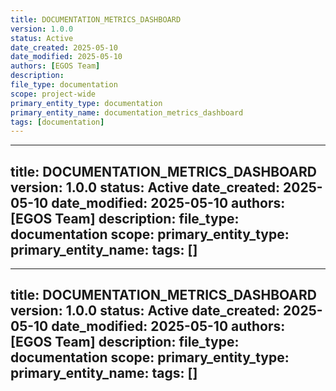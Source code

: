 ```yaml
---
title: DOCUMENTATION_METRICS_DASHBOARD
version: 1.0.0
status: Active
date_created: 2025-05-10
date_modified: 2025-05-10
authors: [EGOS Team]
description: 
file_type: documentation
scope: project-wide
primary_entity_type: documentation
primary_entity_name: documentation_metrics_dashboard
tags: [documentation]
---
```

---
title: DOCUMENTATION_METRICS_DASHBOARD
version: 1.0.0
status: Active
date_created: 2025-05-10
date_modified: 2025-05-10
authors: [EGOS Team]
description: 
file_type: documentation
scope: 
primary_entity_type: 
primary_entity_name: 
tags: []
---

---
title: DOCUMENTATION_METRICS_DASHBOARD
version: 1.0.0
status: Active
date_created: 2025-05-10
date_modified: 2025-05-10
authors: [EGOS Team]
description: 
file_type: documentation
scope: 
primary_entity_type: 
primary_entity_name: 
tags: []
---

<!-- 
@references:
- .windsurfrules
- CODE_OF_CONDUCT.md
- MQP.md
- README.md
- ROADMAP.md
- CROSSREF_STANDARD.md

@references(level=1):
  - docs/subsystems/KOIOS/DOCUMENTATION_GUIDELINES.md
  - governance/AUTOMATED_DOCSTRING_FIXING.md
  - governance/cross_reference_best_practices.md
  - reference/docstring_quick_reference.md





  - [MQP](..\reference\MQP.md) - Master Quantum Prompt defining EGOS principles
  - [ROADMAP](../../governance/migrations/processed/pt/ROADMAP.md) - Project roadmap and planning
- Process Documentation:
  - [cross_reference_best_practices](../../governance/cross_reference_best_practices.md)
  - docs/governance/DOCUMENTATION_METRICS_DASHBOARD.md




**Process ID:** PROC-KOIOS-006  
**Version:** 1.0.0  
**Date:** 2025-04-19  
**Author:** Cascade (AI Assistant) & Human Developer  
**Status:** Active

## 1. Purpose

This document outlines the process for creating, maintaining, and utilizing documentation quality metrics dashboards across the EGOS ecosystem. It establishes standardized approaches for measuring, visualizing, and improving documentation quality to ensure comprehensive, accessible, and accurate technical documentation.

This process aligns with EGOS Principles:
- **Conscious Modularity:** Breaking documentation metrics into component-level insights
- **Systemic Cartography:** Mapping the documentation landscape across subsystems
- **Universal Accessibility:** Ensuring documentation is available and comprehensible
- **Integrated Ethics:** Embedding quality as a fundamental aspect of documentation

## 2. Scope

This process applies to:
- All EGOS subsystem documentation
- Code-level documentation (docstrings, comments)
- Process and procedure documentation
- API documentation
- System architecture documentation
- User guides and tutorials

## 3. Prerequisites

Before implementing a documentation metrics dashboard:

1. **Metrics Collection Infrastructure:**
   - Docstring metrics collection scripts (`docstring_metrics.py`)
   - CI/CD integration for automated collection
   - Historical metrics storage capability

2. **Documentation Standards:**
   - Established docstring format standards (Google-style)
   - Defined quality thresholds for different documentation types
   - Documentation templates for consistency

3. **Visualization Tools:**
   - Dashboard platform (Grafana, custom web app, or similar)
   - Data processing scripts for metrics aggregation
   - Access controls for dashboard viewing and administration

## 4. Process Steps

### 4.1 Metrics Collection

1. **Run Automated Metrics Collection**
   ```bash
   # Run docstring metrics collection
   python scripts/maintenance/code_health/docstring_metrics.py \
       --scan-dir . \
       --exclude "venv,.venv,__pycache__,.git,.vscode" \
       --output-file reports/docstrings/metrics/$(date +%Y%m%d)_metrics.json
   ```

2. **Store Historical Data**
   - Save metrics in a structured format with timestamps
   - Maintain a historical database for trend analysis
   - Tag metrics with relevant metadata (version, sprint, milestone)

3. **Subsystem-Specific Collection**
   ```bash
   # Generate per-subsystem metrics
   for subsys in ETHIK NEXUS KOIOS ATLAS CORUJA CRONOS; do
       python scripts/maintenance/code_health/docstring_metrics.py \
           --scan-dir subsystems/$subsys \
           --output-file reports/docstrings/metrics/${subsys,,}_$(date +%Y%m%d).json
   done
   ```

### 4.2 Metrics Processing

1. **Calculate Key Indicators**
   - Overall documentation coverage percentage
   - Module, class, and function docstring coverage
   - Quality scores based on completeness and content
   - Trend analysis (improvement or degradation over time)

2. **Identify Focus Areas**
   ```python
   # Example metrics processing logic
   def identify_focus_areas(metrics_data):
       """Identify documentation areas needing improvement.
       
       Args:
           metrics_data: Collected metrics data
           
       Returns:
           Dictionary of areas needing attention and their scores
       """
       focus_areas = {}
       
       # Check for low coverage areas
       for subsystem, data in metrics_data["subsystem_metrics"].items():
           if data["docstring_coverage"] < 70:
               focus_areas[subsystem] = {
                   "coverage": data["docstring_coverage"],
                   "priority": "high" if data["docstring_coverage"] < 50 else "medium"
               }
       
       # Check for quality issues
       for subsystem, data in metrics_data["subsystem_metrics"].items():
           if data.get("quality_score", 100) < 60:
               if subsystem not in focus_areas:
                   focus_areas[subsystem] = {"priority": "medium"}
               focus_areas[subsystem]["quality"] = data.get("quality_score")
               focus_areas[subsystem]["priority"] = "high"
       
       return focus_areas
   ```

3. **Generate Improvement Recommendations**
   - Automatically suggest fixes for common issues
   - Prioritize high-impact areas for manual improvement
   - Track documentation debt alongside technical debt

### 4.3 Dashboard Creation

1. **Core Dashboard Components**
   - Overall documentation health score
   - Coverage metrics by subsystem
   - Historical trend graphs
   - Quality distribution charts
   - Focus area highlights

2. **Interactive Elements**
   - Drill-down capabilities for subsystem details
   - Filtering by time period, subsystem, or component type
   - Links to detailed reports and improvement suggestions
   - Integration with issue tracking for documentation tasks

3. **Visual Design Guidelines**
   - Consistent color scheme (use EGOS visualization standards)
   - Clear labeling and intuitive navigation
   - Accessibility considerations for all visualizations
   - Mobile-responsive design for access from any device

### 4.4 Dashboard Implementation

1. **Web-Based Dashboard**
   ```bash
   # Generate dashboard web app
   python scripts/maintenance/docs/generate_dashboard.py \
       --metrics-dir reports/docstrings/metrics \
       --output-dir docs/dashboard \
       --template templates/metrics_dashboard
   ```

2. **CI/CD Integration**
   - Update dashboard automatically after each metrics collection
   - Deploy updated dashboard to documentation server
   - Send notifications when significant changes occur

3. **Access Controls**
   - Provide read access to all team members
   - Restrict administration to documentation leads
   - Enable commenting and feedback mechanisms

### 4.5 Dashboard Utilization

1. **Regular Reviews**
   - Schedule biweekly documentation quality reviews
   - Use dashboard to identify priority areas
   - Track progress against improvement goals

2. **Sprint Planning Integration**
   - Include documentation metrics in sprint planning
   - Allocate resources to high-priority documentation debt
   - Set incremental improvement targets

3. **Developer Feedback Loop**
   - Provide targeted feedback to teams or individuals
   - Recognize improvements and quality contributions
   - Use metrics to inform training and guidance

## 5. Dashboard Components

### 5.1 Overall Health Score

The Overall Documentation Health Score combines:
- Coverage (weight: 40%)
- Completeness (weight: 30%)
- Quality (weight: 30%)

```python
def calculate_health_score(metrics):
    """Calculate the overall documentation health score.
    
    Args:
        metrics: Collected documentation metrics
        
    Returns:
        Float between 0-100 representing overall health
    """
    coverage = metrics.get("overall_coverage", 0)
    completeness = metrics.get("completeness_score", 0)
    quality = metrics.get("quality_score", 0)
    
    return (0.4 * coverage) + (0.3 * completeness) + (0.3 * quality)
```

### 5.2 Subsystem Coverage

Visualize coverage metrics by subsystem:
- Bar chart showing coverage percentage for each subsystem
- Color coding based on coverage thresholds:
  - Green: ≥80% coverage
  - Yellow: 50-79% coverage
  - Red: <50% coverage

### 5.3 Documentation Type Breakdown

Show coverage by documentation type:
- Module docstrings
- Class docstrings
- Method/function docstrings
- Parameter documentation
- Return value documentation
- Examples and usage notes

### 5.4 Historical Trends

Display documentation metrics over time:
- Line graph showing coverage trends by month
- Annotations for major project milestones
- Comparison with established targets
- Visualization of improvement velocity

### 5.5 Quality Distribution

Visualize documentation quality distribution:
- Heat map showing quality scores across subsystems
- Histogram of quality scores by documentation type
- Identification of quality outliers (both high and low)

## 6. Usage Guidelines

### 6.1 Metrics Interpretation

```markdown
# Documentation Metrics Interpretation Guide

## Coverage Metrics
- **High coverage (≥80%)**: Meeting or exceeding standards
- **Medium coverage (50-79%)**: Needs improvement
- **Low coverage (<50%)**: Critical attention required

## Quality Metrics
- **Completeness**: Measures presence of required sections
- **Content quality**: Evaluates clarity, accuracy, and usefulness
- **Structure adherence**: Measures conformance to documentation standards
```

### 6.2 Improvement Workflow

1. **Identify Priority Areas**
   - Use dashboard to find lowest scoring areas
   - Focus on high-impact, low-coverage subsystems
   - Address critical components first

2. **Generate Improvement Tasks**
   ```bash
   # Generate focused improvement tasks
   python scripts/maintenance/docs/generate_doc_tasks.py \
       --metrics-file reports/docstrings/metrics/latest.json \
       --min-coverage 70 \
       --output-file tasks/documentation_improvements.md
   ```

3. **Assign and Track Improvements**
   - Create specific, actionable tasks
   - Assign to appropriate team members
   - Track progress against baseline metrics

4. **Validate Improvements**
   - Run metrics collection after changes
   - Verify improvements in dashboard
   - Celebrate significant progress

### 6.3 Integration with Development Workflow

- Link documentation tasks to related code changes
- Include documentation review in code review process
- Set documentation quality gates for releases
- Automate docstring checks in pre-commit hooks

## 7. Tool Configuration

### 7.1 Metrics Collection Configuration

```json
{
  "collection": {
    "frequency": "daily",
    "targets": ["subsystems/*", "scripts/*"],
    "exclusions": ["*/__pycache__/*", "*/venv/*", "*/.git/*"],
    "output_format": "json",
    "history_retention": "365 days"
  },
  "thresholds": {
    "coverage": {
      "critical": 80,
      "high": 70,
      "medium": 50
    },
    "quality": {
      "critical": 70,
      "high": 60,
      "medium": 40
    }
  }
}
```

### 7.2 Dashboard Configuration

```json
{
  "dashboard": {
    "refresh_rate": "12h",
    "default_view": "subsystem_overview",
    "available_views": [
      "subsystem_overview",
      "historical_trends",
      "quality_distribution",
      "improvement_focus"
    ],
    "time_range_options": ["7d", "30d", "90d", "1y", "all"]
  },
  "visualization": {
    "color_scheme": {
      "high": "#4CAF50",
      "medium": "#FFC107",
      "low": "#F44336"
    },
    "chart_types": {
      "coverage": "bar",
      "trends": "line",
      "distribution": "heat_map"
    }
  }
}
```

## 8. References

- [docstring_quick_reference](../../reference/docstring_quick_reference.md)
- [KOIOS Documentation Guidelines](../subsystems/KOIOS/DOCUMENTATION_GUIDELINES.md)
- [AUTOMATED_DOCSTRING_FIXING](../../governance/AUTOMATED_DOCSTRING_FIXING.md)
- [MEMORY[05e5435b-eb1a-44e9-905e-467e701bdecf]](MEMORY[05e5435b-eb1a-44e9-905e-467e701bdecf]) (Docstring Standards)
- [MEMORY[310463f3-4d36-4077-b4a8-87060d0f78b1]](MEMORY[310463f3-4d36-4077-b4a8-87060d0f78b1]) (Process Generalization)

## 9. Appendix: Example Dashboard Screenshots

### Overall Health Dashboard

```
┌─────────────────────────────────────────────────────────────┐
│ EGOS Documentation Health: 76% ▁▂▃▄▅▆▇ [+2% from last week] │
├─────────────────┬─────────────────┬─────────────────────────┤
│ Coverage: 82%   │ Structure: 74%  │ Content Quality: 72%    │
└─────────────────┴─────────────────┴─────────────────────────┘

┌─Subsystem Coverage──────────────────────────────────────────┐
│ ETHIK   ████████████████████████████████████████   87%      │
│ NEXUS   ██████████████████████████████████         78%      │
│ KOIOS   ████████████████████████████████████       82%      │
│ ATLAS   ██████████████████████████                 65%      │
│ CORUJA  ████████████████████████████                70%      │
│ CRONOS  ████████████████████████████████           75%      │
└─────────────────────────────────────────────────────────────┘

┌─Documentation Type─┬─Coverage─┬─Trend────┬─Quality─┬─Trend────┐
│ Module Docstrings  │ 91%      │ ↑ (+3%)  │ 85%     │ ↑ (+5%)  │
│ Class Docstrings   │ 76%      │ ↑ (+2%)  │ 72%     │ ↑ (+1%)  │
│ Method Docstrings  │ 78%      │ ↔ (0%)   │ 68%     │ ↑ (+2%)  │
│ Parameters         │ 65%      │ ↑ (+4%)  │ 62%     │ ↑ (+3%)  │
│ Return Values      │ 72%      │ ↑ (+1%)  │ 70%     │ ↑ (+2%)  │
└───────────────────┴──────────┴──────────┴─────────┴──────────┘
```

### Focus Areas

```
┌─Priority Improvement Areas───────────────────────────────────┐
│                                                              │
│ 1. ATLAS - Class Docstrings (65% coverage, 60% quality)      │
│    → 12 classes need documentation improvements              │
│                                                              │
│ 2. NEXUS - Parameter Documentation (58% coverage, 55% quality)│
│    → 28 parameters missing or have inadequate documentation  │
│                                                              │
│ 3. CORUJA - Return Value Documentation (62%, 58% quality)    │
│    → 15 return values need better type or description        │
│                                                              │
└─────────────────────────────────────────────────────────────┘
```

✧༺❀༻∞ EGOS ∞༺❀༻✧